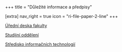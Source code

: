 +++
title = "Důležité informace a předpisy"

[extra]
nav_right = true
icon = "ri-file-paper-2-line"
+++

[Úřední deska fakulty](https://pedf.cuni.cz/PEDF-71.html)

[Studijní oddělení](https://pedf.cuni.cz/PEDF-220.html)

[Středisko informačních technologií](https://sit.pedf.cuni.cz/)

